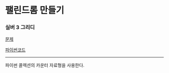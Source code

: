 # 팰린드롬 만들기
### 실버 3 그리디
[문제](https://www.acmicpc.net/problem/1213)

[파이썬코드](1213.py)

---

파이썬 콜렉션의 카운터 자료형을 사용한다.

